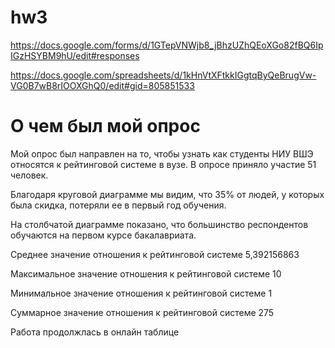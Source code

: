 # hw3

https://docs.google.com/forms/d/1GTepVNWjb8_jBhzUZhQEoXGo82fBQ6IpIGzHSYBM9hU/edit#responses

https://docs.google.com/spreadsheets/d/1kHnVtXFtkkIGgtqByQeBrugVw-VG0B7wB8rIOOXGhQ0/edit#gid=805851533

# О чем был мой опрос
Мой опрос был направлен на то, чтобы узнать как студенты НИУ ВШЭ относятся к рейтинговой системе в вузе. В опросе приняло участие 51 человек.


Благодаря круговой диаграмме мы видим, что 35% от людей, у которых была скидка, потеряли ее в первый год обучения.

На столбчатой диаграмме показано, что большинство респондентов обучаются на первом курсе бакалавриата.

Среднее значение отношения к рейтинговой системе	    5,392156863

Максимальное значение отношения к рейтинговой системе 10

Минимальное значение отношения к рейтинговой системе  1

Суммарное значение отношения к рейтинговой системе  275



Работа продолжлась в онлайн таблице

